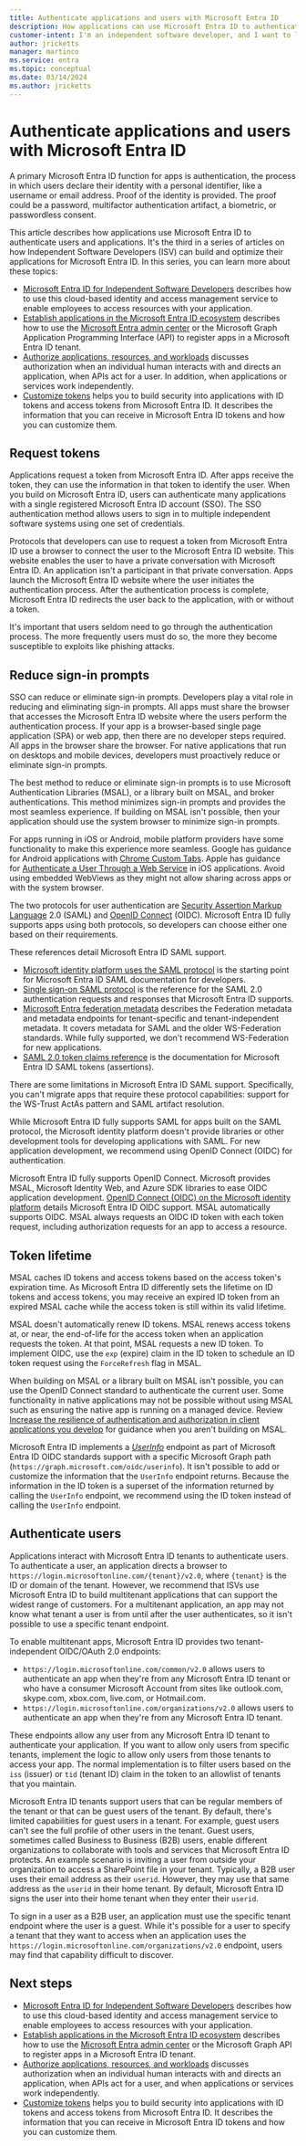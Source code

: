 ```yaml
---
title: Authenticate applications and users with Microsoft Entra ID
description: How applications can use Microsoft Entra ID to authenticate users and applications.
customer-intent: I'm an independent software developer, and I want to learn how to use Microsoft Entra ID to authenticate users and applications.
author: jricketts
manager: martinco
ms.service: entra
ms.topic: conceptual
ms.date: 03/14/2024
ms.author: jricketts
---
```

# Authenticate applications and users with Microsoft Entra ID

A primary Microsoft Entra ID function for apps is authentication, the process in which users declare their identity with a personal identifier, like a username or email address. Proof of the identity is provided. The proof could be a password, multifactor authentication artifact, a biometric, or passwordless consent.

This article describes how applications use Microsoft Entra ID to authenticate users and applications. It's the third in a series of articles on how Independent Software Developers (ISV) can build and optimize their applications for Microsoft Entra ID. In this series, you can learn more about these topics:

- [Microsoft Entra ID for Independent Software Developers](guide-for-independent-software-developers.md) describes how to use this cloud-based identity and access management service to enable employees to access resources with your application.
- [Establish applications in the Microsoft Entra ID ecosystem](establish-applications.md) describes how to use the [Microsoft Entra admin center](https://entra.microsoft.com/) or the Microsoft Graph Application Programming Interface (API) to register apps in a Microsoft Entra ID tenant.
- [Authorize applications, resources, and workloads](authorize-applications-resources-workloads.md) discusses authorization when an individual human interacts with and directs an application, when APIs act for a user. In addition, when applications or services work independently.
- [Customize tokens](customize-tokens.md) helps you to build security into applications with ID tokens and access tokens from Microsoft Entra ID. It describes the information that you can receive in Microsoft Entra ID tokens and how you can customize them.

## Request tokens

Applications request a token from Microsoft Entra ID. After apps receive the token, they can use the information in that token to identify the user. When you build on Microsoft Entra ID, users can authenticate many applications with a single registered Microsoft Entra ID account (SSO). The SSO authentication method allows users to sign in to multiple independent software systems using one set of credentials.

Protocols that developers can use to request a token from Microsoft Entra ID use a browser to connect the user to the Microsoft Entra ID website. This website enables the user to have a private conversation with Microsoft Entra ID. An application isn't a participant in that private conversation. Apps launch the Microsoft Entra ID website where the user initiates the authentication process. After the authentication process is complete, Microsoft Entra ID redirects the user back to the application, with or without a token.

It's important that users seldom need to go through the authentication process. The more frequently users must do so, the more they become susceptible to exploits like phishing attacks.

## Reduce sign-in prompts

SSO can reduce or eliminate sign-in prompts. Developers play a vital role in reducing and eliminating sign-in prompts. All apps must share the browser that accesses the Microsoft Entra ID website where the users perform the authentication process. If your app is a browser-based single page application (SPA) or web app, then there are no developer steps required. All apps in the browser share the browser. For native applications that run on desktops and mobile devices, developers must proactively reduce or eliminate sign-in prompts.

The best method to reduce or eliminate sign-in prompts is to use Microsoft Authentication Libraries (MSAL), or a library built on MSAL, and broker authentications. This method minimizes sign-in prompts and provides the most seamless experience. If building on MSAL isn't possible, then your application should use the system browser to minimize sign-in prompts.

For apps running in iOS or Android, mobile platform providers have some functionality to make this experience more seamless. Google has guidance for Android applications with [Chrome Custom Tabs](https://developer.chrome.com/multidevice/android/customtabs). Apple has guidance for [Authenticate a User Through a Web Service](https://developer.apple.com/documentation/authenticationservices/authenticating_a_user_through_a_web_service) in iOS applications. Avoid using embedded WebViews as they might not allow sharing across apps or with the system browser.

The two protocols for user authentication are [Security Assertion Markup Language](auth-saml.md) 2.0 (SAML) and [OpenID Connect](auth-oidc.md) (OIDC). Microsoft Entra ID fully supports apps using both protocols, so developers can choose either one based on their requirements.

These references detail Microsoft Entra ID SAML support.

- [Microsoft identity platform uses the SAML protocol](~/identity-platform/saml-protocol-reference.md) is the starting point for Microsoft Entra ID SAML documentation for developers.
- [Single sign-on SAML protocol](~/identity-platform/single-sign-on-saml-protocol.md) is the reference for the SAML 2.0 authentication requests and responses that Microsoft Entra ID supports.
- [Microsoft Entra federation metadata](~/identity-platform/federation-metadata.md) describes the Federation metadata and metadata endpoints for tenant-specific and tenant-independent metadata. It covers metadata for SAML and the older WS-Federation standards. While fully supported, we don't recommend WS-Federation for new applications.
- [SAML 2.0 token claims reference](~/identity-platform/reference-saml-tokens.md) is the documentation for Microsoft Entra ID SAML tokens (assertions).

There are some limitations in Microsoft Entra ID SAML support. Specifically, you can't migrate apps that require these protocol capabilities: support for the WS-Trust ActAs pattern and SAML artifact resolution.

While Microsoft Entra ID fully supports SAML for apps built on the SAML protocol, the Microsoft identity platform doesn't provide libraries or other development tools for developing applications with SAML. For new application development, we recommend using OpenID Connect (OIDC) for authentication.

Microsoft Entra ID fully supports OpenID Connect. Microsoft provides MSAL, Microsoft Identity Web, and Azure SDK libraries to ease OIDC application development. [OpenID Connect (OIDC) on the Microsoft identity platform](~/identity-platform/v2-protocols-oidc.md) details Microsoft Entra ID OIDC support. MSAL automatically supports OIDC. MSAL always requests an OIDC ID token with each token request, including authorization requests for an app to access a resource.

## Token lifetime

MSAL caches ID tokens and access tokens based on the access token's expiration time. As Microsoft Entra ID differently sets the lifetime on ID tokens and access tokens, you may receive an expired ID token from an expired MSAL cache while the access token is still within its valid lifetime.

MSAL doesn't automatically renew ID tokens. MSAL renews access tokens at, or near, the end-of-life for the access token when an application requests the token. At that point, MSAL requests a new ID token. To implement OIDC, use the `exp` (expire) claim in the ID token to schedule an ID token request using the `ForceRefresh` flag in MSAL.

When building on MSAL or a library built on MSAL isn't possible, you can use the OpenID Connect standard to authenticate the current user. Some functionality in native applications may not be possible without using MSAL such as ensuring the native app is running on a managed device. Review [Increase the resilience of authentication and authorization in client applications you develop](resilience-client-app.md) for guidance when you aren't building on MSAL.

Microsoft Entra ID implements a [*UserInfo*](~/identity-platform/userinfo.md) endpoint as part of Microsoft Entra ID OIDC standards support with a specific Microsoft Graph path (`https://graph.microsoft.com/oidc/userinfo`). It isn't possible to add or customize the information that the `UserInfo` endpoint returns. Because the information in the ID token is a superset of the information returned by calling the `UserInfo` endpoint, we recommend using the ID token instead of calling the `UserInfo` endpoint.

## Authenticate users

Applications interact with Microsoft Entra ID tenants to authenticate users. To authenticate a user, an application directs a browser to `https://login.microsoftonline.com/{tenant}/v2.0`, where `{tenant}` is the ID or domain of the tenant. However, we recommend that ISVs use Microsoft Entra ID to build multitenant applications that can support the widest range of customers. For a multitenant application, an app may not know what tenant a user is from until after the user authenticates, so it isn't possible to use a specific tenant endpoint.

To enable multitenant apps, Microsoft Entra ID provides two tenant-independent OIDC/OAuth 2.0 endpoints:

- `https://login.microsoftonline.com/common/v2.0` allows users to authenticate an app when they're from any Microsoft Entra ID tenant or who have a consumer Microsoft Account from sites like outlook.com, skype.com, xbox.com, live.com, or Hotmail.com.
- `https://login.microsoftonline.com/organizations/v2.0` allows users to authenticate an app when they're from any Microsoft Entra ID tenant.

These endpoints allow any user from any Microsoft Entra ID tenant to authenticate your application. If you want to allow only users from specific tenants, implement the logic to allow only users from those tenants to access your app. The normal implementation is to filter users based on the `iss` (issuer) or `tid` (tenant ID) claim in the token to an allowlist of tenants that you maintain.

Microsoft Entra ID tenants support users that can be regular members of the tenant or that can be guest users of the tenant. By default, there's limited capabilities for guest users in a tenant. For example, guest users can't see the full profile of other users in the tenant. Guest users, sometimes called Business to Business (B2B) users, enable different organizations to collaborate with tools and services that Microsoft Entra ID protects. An example scenario is inviting a user from outside your organization to access a SharePoint file in your tenant. Typically, a B2B user uses their email address as their `userid`. However, they may use that same address as the `userid` in their home tenant. By default, Microsoft Entra ID signs the user into their home tenant when they enter their `userid`.

To sign in a user as a B2B user, an application must use the specific tenant endpoint where the user is a guest. While it's possible for a user to specify a tenant that they want to access when an application uses the `https://login.microsoftonline.com/organizations/v2.0` endpoint, users may find that capability difficult to discover.

## Next steps

- [Microsoft Entra ID for Independent Software Developers](guide-for-independent-software-developers.md) describes how to use this cloud-based identity and access management service to enable employees to access resources with your application.
- [Establish applications in the Microsoft Entra ID ecosystem](establish-applications.md) describes how to use the [Microsoft Entra admin center](https://entra.microsoft.com/) or the Microsoft Graph API to register apps in a Microsoft Entra ID tenant.
- [Authorize applications, resources, and workloads](authorize-applications-resources-workloads.md) discusses authorization when an individual human interacts with and directs an application, when APIs act for a user, and when applications or services work independently.
- [Customize tokens](customize-tokens.md) helps you to build security into applications with ID tokens and access tokens from Microsoft Entra ID. It describes the information that you can receive in Microsoft Entra ID tokens and how you can customize them.
